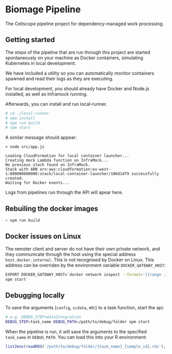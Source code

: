 # Biomage Pipeline

The Cellscope pipeline project for dependency-managed work processing.

## Getting started

The steps of the pipeline that are run through this project are started
spontaneously on your machine as Docker containers, simulating Kubernetes
in local development.

We have included a utility so you can automatically monitor containers spawned
and read their logs as they are executing.

For local development, you should already have Docker and Node.js installed, as well as
Inframock running.

Afterwards, you can install and run local-runner.

```bash
# cd ./local-runner
# npm install
# npm run build
# npm start
```

A similar message should appear:

```
> node src/app.js

Loading CloudFormation for local container launcher...
Creating mock Lambda function on InfraMock...
No previous stack found on InfraMock.
Stack with ARN arn:aws:cloudformation:eu-west-1:000000000000:stack/local-container-launcher/106d1df9 successfully created.
Waiting for Docker events...
```

Logs from pipelines run through the API will apear here.

## Rebuiling the docker images

```bash
> npm run build
```

## Docker issues on Linux

The remoter client and server do not have their own private network, and they communicate through the host
using the special address `host.docker.internal`. This is not recognised by Docker on Linux. This address
can be overriden by the environment variable `DOCKER_GATEWAY_HOST`:

```bash
EXPORT DOCKER_GATEWAY_HOST=`docker network inspect --format='{{range .IPAM.Config}}{{.Gateway}}{{end}}'
npm start
```

## Debugging locally

To save the arguments (`config`, `scdata`, etc) to a task function, start the api:

```bash
# e.g. DEBUG_STEP=dataIntegration
DEBUG_STEP=task_name DEBUG_PATH=/path/to/debug/folder npm start
```

When the pipeline is run, it will save the arguments to the specified `task_name` in `DEBUG_PATH`. You
can load this into your R environment:

```R
list2env(readRDS('/path/to/debug/folder/{task_name}_{sample_id}.rds'), env=globalenv())
```